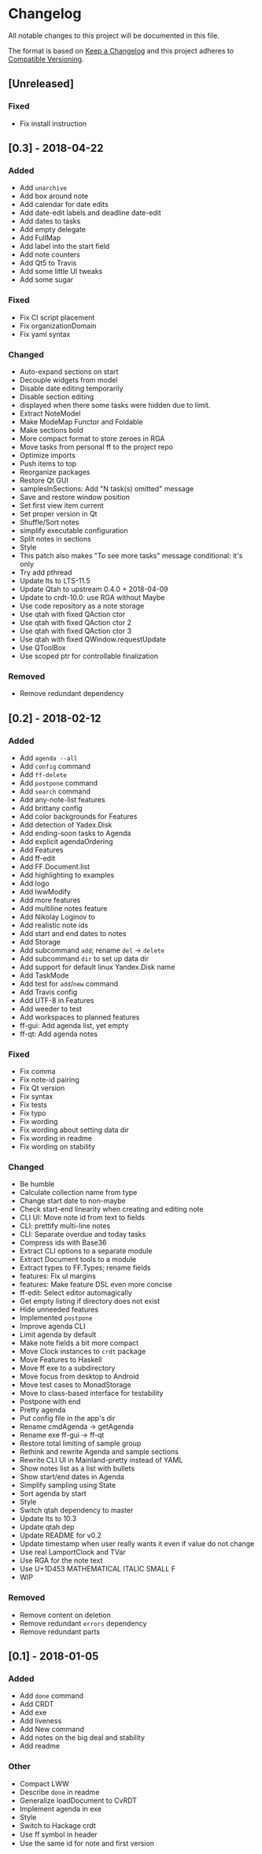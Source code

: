 # Changelog
All notable changes to this project will be documented in this file.

The format is based on [Keep a Changelog](http://keepachangelog.com/en/1.0.0/)
and this project adheres to [Compatible Versioning](https://github.com/staltz/comver).

## [Unreleased]
### Fixed
- Fix install instruction

## [0.3] - 2018-04-22
### Added
- Add `unarchive`
- Add box around note
- Add calendar for date edits
- Add date-edit labels and deadline date-edit
- Add dates to tasks
- Add empty delegate
- Add FullMap
- Add label into the start field
- Add note counters
- Add Qt5 to Travis
- Add some little UI tweaks
- Add some sugar

### Fixed
- Fix CI script placement
- Fix organizationDomain
- Fix yaml syntax

### Changed
- Auto-expand sections on start
- Decouple widgets from model
- Disable date editing temporarily
- Disable section editing
- displayed when there some tasks were hidden due to limit.
- Extract NoteModel
- Make ModeMap Functor and Foldable
- Make sections bold
- More compact format to store zeroes in RGA
- Move tasks from personal ff to the project repo
- Optimize imports
- Push items to top
- Reorganize packages
- Restore Qt GUI
- samplesInSections: Add "N task(s) omitted" message
- Save and restore window position
- Set first view item current
- Set proper version in Qt
- Shuffle/Sort notes
- simplify executable configuration
- Split notes in sections
- Style
- This patch also makes "To see more tasks" message conditional: it's only
- Try add pthread
- Update lts to LTS-11.5
- Update Qtah to upstream 0.4.0 + 2018-04-09
- Update to crdt-10.0: use RGA without Maybe
- Use code repository as a note storage
- Use qtah with fixed QAction ctor
- Use qtah with fixed QAction ctor 2
- Use qtah with fixed QAction ctor 3
- Use qtah with fixed QWindow.requestUpdate
- Use QToolBox
- Use scoped ptr for controllable finalization

### Removed
- Remove redundant dependency

## [0.2] - 2018-02-12
### Added
- Add `agenda --all`
- Add `config` command
- Add `ff-delete`
- Add `postpone` command
- Add `search` command
- Add any-note-list features
- Add brittany config
- Add color backgrounds for Features
- Add detection of Yadex.Disk
- Add ending-soon tasks to Agenda
- Add explicit agendaOrdering
- Add Features
- Add ff-edit
- Add FF.Document.list
- Add highlighting to examples
- Add logo
- Add lwwModify
- Add more features
- Add multiline notes feature
- Add Nikolay Loginov to 
- Add realistic note ids
- Add start and end dates to notes
- Add Storage
- Add subcommand `add`; rename `del` -> `delete`
- Add subcommand `dir` to set up data dir
- Add support for default linux Yandex.Disk name
- Add TaskMode
- Add test for `add`/`new` command
- Add Travis config
- Add UTF-8 in Features
- Add weeder to test
- Add workspaces to planned features
- ff-gui: Add agenda list, yet empty
- ff-qt: Add agenda notes

### Fixed
- Fix comma
- Fix note-id pairing
- Fix Qt version
- Fix syntax
- Fix tests
- Fix typo
- Fix wording
- Fix wording about setting data dir
- Fix wording in readme
- Fix wording on stability
    
### Changed
- Be humble
- Calculate collection name from type
- Change start date to non-maybe
- Check start-end linearity when creating and editing note
- CLI UI: Move note id from text to fields
- CLI: prettify multi-line notes
- CLI: Separate overdue and today tasks
- Compress ids with Base36
- Extract CLI options to a separate module
- Extract Document tools to a module
- Extract types to FF.Types; rename fields
- features: Fix ul margins
- features: Make feature DSL even more concise
- ff-edit: Select editor automagically
- Get empty listing if directory does not exist
- Hide unneeded features
- Implemented `postpone`
- Improve agenda CLI
- Limit agenda by default
- Make note fields a bit more compact
- Move Clock instances to `crdt` package
- Move Features to Haskell
- Move ff exe to a subdirectory
- Move focus from desktop to Android
- Move test cases to MonadStorage
- Move to class-based interface for testability
- Postpone with end
- Pretty agenda
- Put config file in the app's dir
- Rename cmdAgenda -> getAgenda
- Rename exe ff-gui -> ff-qt
- Restore total limiting of sample group
- Rethink and rewrite Agenda and sample sections
- Rewrite CLI UI in Mainland-pretty instead of YAML
- Show notes list as a list with bullets
- Show start/end dates in Agenda
- Simplify sampling using State
- Sort agenda by start
- Style
- Switch qtah dependency to master
- Update lts to 10.3
- Update qtah dep
- Update README for v0.2
- Update timestamp when user really wants it even if value do not change
- Use real LamportClock and TVar
- Use RGA for the note text
- Use U+1D453 MATHEMATICAL ITALIC SMALL F
- WIP

### Removed
- Remove content on deletion
- Remove redundant `errors` dependency
- Remove redundant parts
    
## [0.1] - 2018-01-05
### Added
- Add `done` command
- Add CRDT
- Add exe
- Add liveness
- Add New command
- Add notes on the big deal and stability
- Add readme

### Other
- Compact LWW
- Describe `done` in readme
- Generalize loadDocument to CvRDT
- Implement agenda in exe
- Style
- Switch to Hackage crdt
- Use ﬀ symbol in header
- Use the same id for note and first version
